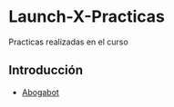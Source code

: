 # Launch-X-Practicas

Practicas realizadas en el curso

## Introducción ##

- [Abogabot](/Abogabot/Abogabot.md)
